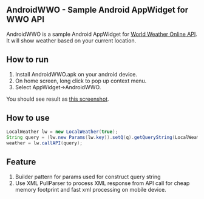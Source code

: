AndroidWWO - Sample Android AppWidget for WWO API
-----------------------------
AndroidWWO is a sample Android AppWidget for [World Weather Online API](http://www.worldweatheronline.com/). It will show weather based on your current location.

How to run
----------
1. Install AndroidWWO.apk on your android device.
2. On home screen, long click to pop up context menu.
3. Select AppWidget->AndroidWWO.

You should see result as [this screenshot](https://github.com/michaelben/AndroidWWO/blob/master/image/screenshot.png).

How to use
-----------
```java
LocalWeather lw = new LocalWeather(true);
String query = (lw.new Params(lw.key)).setQ(q).getQueryString(LocalWeather.Params.class);
weather = lw.callAPI(query);
```

Feature
-----------
1. Builder pattern for params used for construct query string
2. Use XML PullParser to process XML response from API call for cheap memory footprint and fast xml processing on mobile device.
